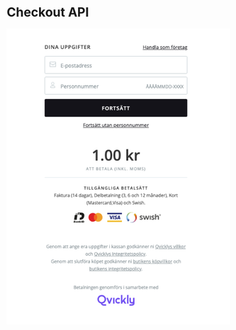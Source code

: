 # Checkout API

<include from="Snippets-WorkingInformation.md" element-id="snippet-work-in-progress" />

![Qvickly Checkout](../images/checkout.png)